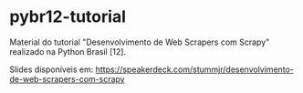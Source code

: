 # pybr12-tutorial
Material do tutorial "Desenvolvimento de Web Scrapers com Scrapy" realizado na Python Brasil [12].

Slides disponíveis em: https://speakerdeck.com/stummjr/desenvolvimento-de-web-scrapers-com-scrapy
